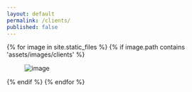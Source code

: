 ```yaml
---
layout: default
permalink: /clients/
published: false
---
```


<div>
{% for image in site.static_files %}
    {% if image.path contains 'assets/images/clients' %}
        <figure class="image is-128x128">
            <img src="{{ site.baseurl }}{{ image.path }}" alt="image" />
        </figure>
    {% endif %}
{% endfor %}
</div>